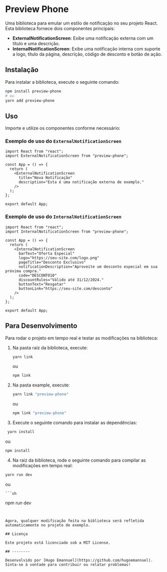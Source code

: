 # Preview Phone

Uma biblioteca para emular um estilo de notificação no seu projeto React. Esta biblioteca fornece dois componentes principais:

- **ExternalNotificationScreen**: Exibe uma notificação externa com um título e uma descrição.
- **InternalNotificationScreen**: Exibe uma notificação interna com suporte a logo, título da página, descrição, código de desconto e botão de ação.

## Instalação

Para instalar a biblioteca, execute o seguinte comando:

```sh
npm install preview-phone
# ou
yarn add preview-phone
```

## Uso

Importe e utilize os componentes conforme necessário:

### Exemplo de uso do `ExternalNotificationScreen`

```tsx
import React from "react";
import ExternalNotificationScreen from "preview-phone";

const App = () => {
  return (
    <ExternalNotificationScreen
      title="Nova Notificação"
      description="Esta é uma notificação externa de exemplo."
    />
  );
};

export default App;
```

### Exemplo de uso do `InternalNotificationScreen`

```tsx
import React from "react";
import InternalNotificationScreen from "preview-phone";

const App = () => {
  return (
    <InternalNotificationScreen
      barText="Oferta Especial"
      logo="https://seu-site.com/logo.png"
      pageTitle="Desconto Exclusivo"
      notificationDescription="Aproveite um desconto especial em sua próxima compra."
      code="DESCONTO10"
      discountRules="Válido até 31/12/2024."
      buttonText="Resgatar"
      buttonLink="https://seu-site.com/desconto"
    />
  );
};

export default App;
```

## Para Desenvolvimento

Para rodar o projeto em tempo real e testar as modificações na biblioteca:

1. Na pasta raiz da biblioteca, execute:

   ```sh
   yarn link
   ```

   ou

   ```sh
   npm link
   ```

2. Na pasta example, execute:

   ```sh
   yarn link "preview-phone"
   ```

   ou

   ```sh
   npm link "preview-phone"
   ```

3. Execute o seguinte comando para instalar as dependências:

```sh
 yarn install
```

ou

```sh
npm install

```

4. Na raiz da biblioteca, rode o seguinte comando para compilar as modificações em tempo real:

```sh
yarn run dev
```

ou

    ```sh

npm run dev

```


Agora, qualquer modificação feita na biblioteca será refletida automaticamente no projeto de exemplo.

## Licença

Este projeto está licenciado sob a MIT License.

## --------

Desenvolvido por [Hugo Emannuel](https://github.com/hugoemannuel). Sinta-se à vontade para contribuir ou relatar problemas!
```
